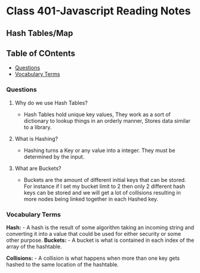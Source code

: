 # Class 401-Javascript Reading Notes

## Hash Tables/Map

## Table of COntents

* [Questions](###questions)
* [Vocabulary Terms](###vocabulary-terms)

### Questions

1. Why do we use Hash Tables? 
    - Hash Tables hold unique key values, They work as a sort of dictionary to lookup things in an orderly manner, Stores data similar to a library. 

2. What is Hashing? 
    - Hashing turns a Key or any value into a integer. They must be determined by the input.

3. What are Buckets? 
    - Buckets are the amount of different initial keys that can be stored. For instance if I set my bucket limit to 2 then only 2 different hash keys can be stored and we will get a lot of collisions resulting in more nodes being linked together in each Hashed key. 

    

### Vocabulary Terms

**Hash:** 
    -   A hash is the result of some algorithm taking an incoming string and converting it into a value that could be used for either security or some other purpose. 
**Buckets:**
    - A bucket is what is contained in each index of the array of the hashtable.

**Collisions:** 
    - A collision is what happens when more than one key gets hashed to the same location of the hashtable.
    


